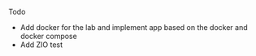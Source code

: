 Todo

* Add docker for the lab and implement app based on the docker and docker compose
* Add ZIO test
